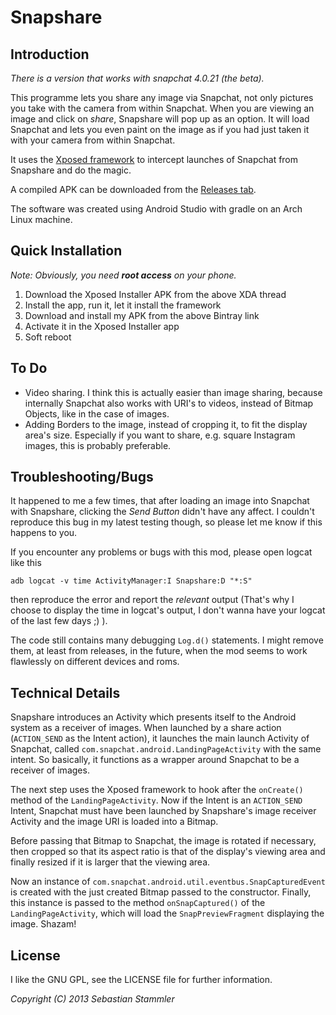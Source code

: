 Snapshare
=========
Introduction
------------

*There is a version that works with snapchat 4.0.21 (the beta).*

This programme lets you share any image via Snapchat, not only pictures you take with the camera
from within Snapchat. When you are viewing an image and click on *share*, Snapshare will pop up as
an option. It will load Snapchat and lets you even paint on the image as if you had just taken it
with your camera from within Snapchat.

It uses the [Xposed framework](http://forum.xda-developers.com/showthread.php?t=1574401) to
intercept launches of Snapchat from Snapshare and do the magic.

A compiled APK can be downloaded from the [Releases tab](https://github.com/amcgavin/Snapshare/releases/latest).

The software was created using Android Studio with gradle on an Arch Linux machine.

Quick Installation
------------------
*Note: Obviously, you need __root access__ on your phone.*

1. Download the Xposed Installer APK from the above XDA thread
2. Install the app, run it, let it install the framework
3. Download and install my APK from the above Bintray link
4. Activate it in the Xposed Installer app
5. Soft reboot

To Do
-----
* Video sharing. I think this is actually easier than image sharing, because internally Snapchat also
  works with URI's to videos, instead of Bitmap Objects, like in the case of images.
* Adding Borders to the image, instead of cropping it, to fit the display area's size.
  Especially if you want to share, e.g. square Instagram images, this is probably preferable.

Troubleshooting/Bugs
--------------------
It happened to me a few times, that after loading an image into Snapchat with Snapshare, clicking the
*Send Button* didn't have any affect. I couldn't reproduce this bug in my latest testing though, so
 please let me know if this happens to you.

If you encounter any problems or bugs with this mod, please open logcat like this

    adb logcat -v time ActivityManager:I Snapshare:D "*:S"

then reproduce the error and report the *relevant* output (That's why I choose to display the time in
logcat's output, I don't wanna have your logcat of the last few days ;) ).

The code still contains many debugging `Log.d()` statements. I might remove them, at least from
releases, in the future, when the mod seems to work flawlessly on different devices and roms.

Technical Details
-----------------
Snapshare introduces an Activity which presents itself to the Android system as a receiver of images.
When launched by a share action (`ACTION_SEND` as the Intent action), it launches the main launch
Activity of Snapchat, called `com.snapchat.android.LandingPageActivity` with the same intent. So
basically, it functions as a wrapper around Snapchat to be a receiver of images.

The next step uses the Xposed framework to hook after the `onCreate()` method of the
`LandingPageActivity`. Now if the Intent is an `ACTION_SEND` Intent, Snapchat must have been
launched by Snapshare's image receiver Activity and the image URI is loaded into a Bitmap.

Before passing that Bitmap to Snapchat, the image is rotated if necessary, then cropped so that its
 aspect ratio is that of the display's viewing area and finally resized if it is larger that the
 viewing area.

Now an instance of `com.snapchat.android.util.eventbus.SnapCapturedEvent` is created with the just
 created Bitmap passed to the constructor. Finally, this instance is passed to the method
 `onSnapCaptured()` of the `LandingPageActivity`, which will load the `SnapPreviewFragment`
 displaying the image. Shazam!

License
-------
I like the GNU GPL, see the LICENSE file for further information.

*Copyright (C) 2013 Sebastian Stammler*
